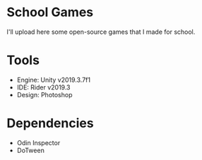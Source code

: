 # School Games
I'll upload here some open-source games that I made for school.

# Tools
* Engine: Unity v2019.3.7f1
* IDE: Rider v2019.3
* Design: Photoshop

# Dependencies
* Odin Inspector
* DoTween
